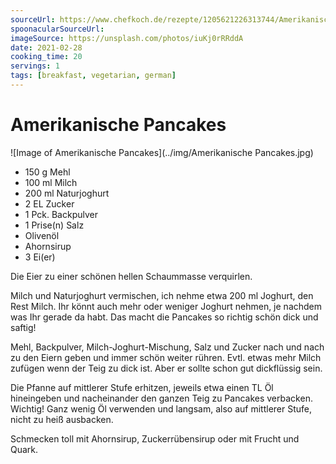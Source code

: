 ```yaml
---
sourceUrl: https://www.chefkoch.de/rezepte/1205621226313744/Amerikanische-Pancakes.html
spoonacularSourceUrl: 
imageSource: https://unsplash.com/photos/iuKj0rRRddA
date: 2021-02-28
cooking_time: 20
servings: 1
tags: [breakfast, vegetarian, german]
---
```

# Amerikanische Pancakes

![Image of Amerikanische Pancakes](../img/Amerikanische Pancakes.jpg)


- 150 g Mehl
- 100 ml Milch
- 200 ml Naturjoghurt
- 2 EL Zucker
- 1 Pck. Backpulver
- 1 Prise(n) Salz
- Olivenöl
- Ahornsirup
- 3 Ei(er)

Die Eier zu einer schönen hellen Schaummasse verquirlen.

Milch und Naturjoghurt vermischen, ich nehme etwa 200 ml Joghurt, den Rest Milch. Ihr könnt auch mehr oder weniger Joghurt nehmen, je nachdem was Ihr gerade da habt. Das macht die Pancakes so richtig schön dick und saftig!

Mehl, Backpulver, Milch-Joghurt-Mischung, Salz und Zucker nach und nach zu den Eiern geben und immer schön weiter rühren. Evtl. etwas mehr Milch zufügen wenn der Teig zu dick ist. Aber er sollte schon gut dickflüssig sein.

Die Pfanne auf mittlerer Stufe erhitzen, jeweils etwa einen TL Öl hineingeben und nacheinander den ganzen Teig zu Pancakes verbacken. Wichtig! Ganz wenig Öl verwenden und langsam, also auf mittlerer Stufe, nicht zu heiß ausbacken.

Schmecken toll mit Ahornsirup, Zuckerrübensirup oder mit Frucht und Quark. 
